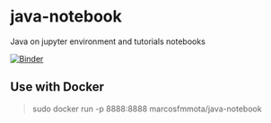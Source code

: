 # java-notebook
Java on jupyter environment and tutorials notebooks

[![Binder](https://mybinder.org/badge_logo.svg)](https://mybinder.org/v2/gh/marcosfmmota/java-notebook.git/master)

## Use with Docker
> sudo docker run -p 8888:8888 marcosfmmota/java-notebook
